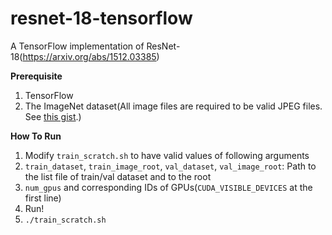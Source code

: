 # resnet-18-tensorflow

A TensorFlow implementation of ResNet-18(https://arxiv.org/abs/1512.03385)

<b>Prerequisite</b>

1. TensorFlow
2. The ImageNet dataset(All image files are required to be valid JPEG files. See [this gist](https://gist.github.com/dalgu90/fc358fdde0a7fe6fbbe0254b901a0de3).)

<b>How To Run</b>

1. Modify `train_scratch.sh` to have valid values of following arguments
  1. `train_dataset`, `train_image_root`, `val_dataset`, `val_image_root`: Path to the list file of train/val dataset and to the root
  2. `num_gpus` and corresponding IDs of GPUs(`CUDA_VISIBLE_DEVICES` at the first line)
2. Run!
  1. `./train_scratch.sh`
